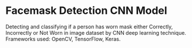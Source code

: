 # Facemask Detection CNN Model
Detecting and classifying if a person has worn mask either Correctly, Incorrectly or Not Worn in image dataset by CNN deep learning technique.
Frameworks used: OpenCV, TensorFlow, Keras.
